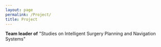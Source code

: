 ```yaml
---
layout: page
permalink: /Project/
title: Project
---
```

**Team leader of** "Studies on Intelligent Surgery Planning and Navigation Systems"